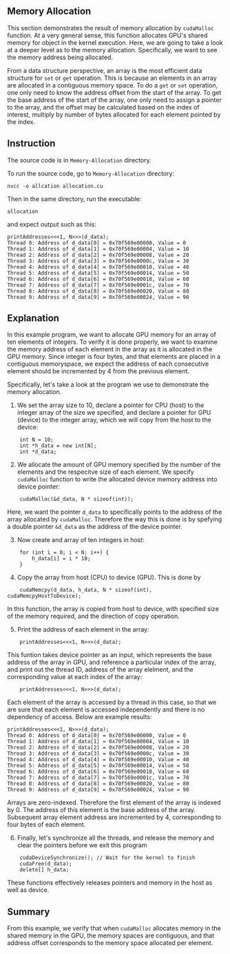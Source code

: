 ## Memory Allocation
This section demonstrates the result of memory allocation by `cudaMalloc` function. At a very general sense, this function allocates GPU's shared memory for object in the kernel execution. Here, we are going to take a look at a deeper level as to the memory allocation. Specifically, we want to see the memory address being allocated.

From a data structure perspective, an array is the most efficient data structure for `set` or `get` operation. This is because an elements in an array are allocated in a contiguous memory space. To do a `get` or `set` operation, one only need to know the address offset from the start of the array. To get the base address of the start of the array, one only need to assign a pointer to the array, and the offset may be calculated based on the index of interest, multiply by number of bytes allocated for each element pointed by the index. 

## Instruction

The source code is in `Memory-Allocation` directory.

To run the source code, go to `Memory-Allocation` directory:
```
nvcc -o allcation allocation.cu
```

Then in the same directory, run the executable:
```
allocation
```

and expect output such as this:
```
printAddresses<<<1, N>>>(d_data);
Thread 0: Address of d_data[0] = 0x70f569e00000, Value = 0
Thread 1: Address of d_data[1] = 0x70f569e00004, Value = 10
Thread 2: Address of d_data[2] = 0x70f569e00008, Value = 20
Thread 3: Address of d_data[3] = 0x70f569e0000c, Value = 30
Thread 4: Address of d_data[4] = 0x70f569e00010, Value = 40
Thread 5: Address of d_data[5] = 0x70f569e00014, Value = 50
Thread 6: Address of d_data[6] = 0x70f569e00018, Value = 60
Thread 7: Address of d_data[7] = 0x70f569e0001c, Value = 70
Thread 8: Address of d_data[8] = 0x70f569e00020, Value = 80
Thread 9: Address of d_data[9] = 0x70f569e00024, Value = 90
```



## Explanation

In this example program, we want to allocate GPU memory for an array of ten elements of integers. To verify it is done properly, we want to examine the memory address of each element in the array as it is allocated in the GPU memory. Since integer is four bytes, and that elements are placed in a contiguous memoryspace, we expect the address of each consecutive element should be incremented by 4 from the previous element.

Specifically, let's take a look at the program we use to demonstrate the memory allocation. 

1. We set the array size to 10, declare a pointer for CPU (host) to the integer array of the size we specified, and declare a pointer for GPU (device) to the integer array, which we will copy from the host to the device:

```
    int N = 10;
    int *h_data = new int[N];
    int *d_data;
```

2. We allocate the amount of GPU memory specified by the number of the elements and the respecitve size of each element. We specify `cudaMalloc` function to write the allocated device memory address into device pointer:

```
    cudaMalloc(&d_data, N * sizeof(int));
```

Here, we want the pointer `d_data` to specifically points to the address of the array allocated by `cudaMalloc`. Therefore the way this is done is by spefying a double pointer `&d_data` as the address of the device pointer.

3. Now create and array of ten integers in host:

```
    for (int i = 0; i < N; i++) {
        h_data[i] = i * 10;
    }
```

4. Copy the array from host (CPU) to device (GPU). This is done by 

```
    cudaMemcpy(d_data, h_data, N * sizeof(int), cudaMemcpyHostToDevice);
```

In this function, the array is copied from host to device, with specified size of the memory required, and the direction of copy operation. 

5. Print the address of each element in the array:
```
    printAddresses<<<1, N>>>(d_data);
```
This funtion takes device pointer as an input, which represents the base address of the array in GPU, and reference a particular index of the array, and print out the thread ID, address of the array elelment, and the corresponding value at each index of the array:

```
    printAddresses<<<1, N>>>(d_data);
```
Each element of the array is accessed by a thread in this case, so that we are sure that each element is accessed independently and there is no dependency of access. Below are example results:

```
printAddresses<<<1, N>>>(d_data);
Thread 0: Address of d_data[0] = 0x70f569e00000, Value = 0
Thread 1: Address of d_data[1] = 0x70f569e00004, Value = 10
Thread 2: Address of d_data[2] = 0x70f569e00008, Value = 20
Thread 3: Address of d_data[3] = 0x70f569e0000c, Value = 30
Thread 4: Address of d_data[4] = 0x70f569e00010, Value = 40
Thread 5: Address of d_data[5] = 0x70f569e00014, Value = 50
Thread 6: Address of d_data[6] = 0x70f569e00018, Value = 60
Thread 7: Address of d_data[7] = 0x70f569e0001c, Value = 70
Thread 8: Address of d_data[8] = 0x70f569e00020, Value = 80
Thread 9: Address of d_data[9] = 0x70f569e00024, Value = 90
```

Arrays are zero-indexed. Therefore the first element of the array is indexed by 0. The address of this element is the base address of the array. Subsequent array element address are incremented by 4, corresponding to four bytes of each element.

6. Finally, let's synchronize all the threads, and release the memory and clear the pointers before we exit this program
```
    cudaDeviceSynchronize(); // Wait for the kernel to finish
    cudaFree(d_data);
    delete[] h_data;
```
These functions effectively releases pointers and memory in the host as well as device. 

## Summary
From this example, we verify that when `cudaMalloc` allocates memory in the shared memory in the GPU, the memory spaces are contiguous, and that address offset corresponds to the memory space allocated per element. 